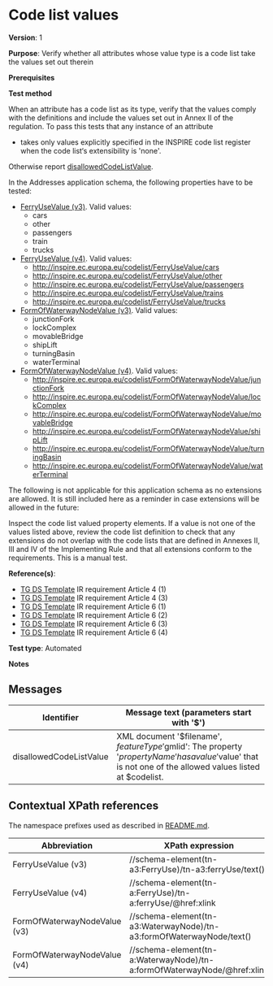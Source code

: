 # Code list values

**Version**: 1

**Purpose**: Verify whether all attributes whose value type is a code list take the values set out therein

**Prerequisites**

**Test method**

When an attribute has a code list as its type, verify that the values comply with the definitions and include the values set out in Annex II of the regulation. To pass this tests that any instance of an attribute

* takes only values explicitly specified in the INSPIRE code list register when the code list‘s extensibility is 'none'.

Otherwise report [disallowedCodeListValue](#disallowedCodeListValue).

In the Addresses application schema, the following properties have to be tested:
* [FerryUseValue (v3)](#FerryUseValue3). Valid values:
  * cars
  * other
  * passengers
  * train
  * trucks
* [FerryUseValue (v4)](#FerryUseValue4). Valid values:
  * http://inspire.ec.europa.eu/codelist/FerryUseValue/cars
  * http://inspire.ec.europa.eu/codelist/FerryUseValue/other
  * http://inspire.ec.europa.eu/codelist/FerryUseValue/passengers
  * http://inspire.ec.europa.eu/codelist/FerryUseValue/trains
  * http://inspire.ec.europa.eu/codelist/FerryUseValue/trucks
* [FormOfWaterwayNodeValue (v3)](#FormOfWaterwayNodeValue3). Valid values:
  * junctionFork
  * lockComplex
  * movableBridge
  * shipLift
  * turningBasin
  * waterTerminal
* [FormOfWaterwayNodeValue (v4)](#FormOfWaterwayNodeValue4). Valid values:
  * http://inspire.ec.europa.eu/codelist/FormOfWaterwayNodeValue/junctionFork
  * http://inspire.ec.europa.eu/codelist/FormOfWaterwayNodeValue/lockComplex
  * http://inspire.ec.europa.eu/codelist/FormOfWaterwayNodeValue/movableBridge
  * http://inspire.ec.europa.eu/codelist/FormOfWaterwayNodeValue/shipLift
  * http://inspire.ec.europa.eu/codelist/FormOfWaterwayNodeValue/turningBasin
  * http://inspire.ec.europa.eu/codelist/FormOfWaterwayNodeValue/waterTerminal


The following is not applicable for this application schema as no extensions are allowed. It is still included here as a reminder in case extensions will be allowed in the future:

Inspect the code list valued property elements. If a value is not one of the values listed above, review the code list definition to check that any extensions do not overlap with the code lists that are defined in Annexes II, III and IV of the Implementing Rule and that all extensions conform to the requirements. This is a manual test.
  
**Reference(s)**: 

* [TG DS Template](http://inspire.ec.europa.eu/id/ats/data-tn/3.2/tn-w-as/README#ref_TG_DS_tmpl) IR requirement Article 4 (1)
* [TG DS Template](http://inspire.ec.europa.eu/id/ats/data-tn/3.2/tn-w-as/README#ref_TG_DS_tmpl) IR requirement Article 4 (3)
* [TG DS Template](http://inspire.ec.europa.eu/id/ats/data-tn/3.2/tn-w-as/README#ref_TG_DS_tmpl) IR requirement Article 6 (1)
* [TG DS Template](http://inspire.ec.europa.eu/id/ats/data-tn/3.2/tn-w-as/README#ref_TG_DS_tmpl) IR requirement Article 6 (2)
* [TG DS Template](http://inspire.ec.europa.eu/id/ats/data-tn/3.2/tn-w-as/README#ref_TG_DS_tmpl) IR requirement Article 6 (3)
* [TG DS Template](http://inspire.ec.europa.eu/id/ats/data-tn/3.2/tn-w-as/README#ref_TG_DS_tmpl) IR requirement Article 6 (4)

**Test type**: Automated

**Notes**

## Messages

Identifier  |  Message text (parameters start with '$')
---------------------------------------------------------- | -------------------------------------------------------------------------
disallowedCodeListValue <a name="disallowedCodeListValue"/>  |  XML document '$filename', $featureType '$gmlid': The property '$propertyName' has a value '$value' that is not one of the allowed values listed at $codelist. 

## Contextual XPath references

The namespace prefixes used as described in [README.md](http://inspire.ec.europa.eu/id/ats/data-tn/3.2/tn-w-as/README#namespaces).

Abbreviation                                               |  XPath expression
---------------------------------------------------------- | -------------------------------------------------------------------------
FerryUseValue (v3) <a name="FerryUseValue3"></a>                      | //schema-element(tn-a3:FerryUse)/tn-a3:ferryUse/text()
FerryUseValue (v4) <a name="FerryUseValue4"></a>                      | //schema-element(tn-a:FerryUse)/tn-a:ferryUse/@href:xlink
FormOfWaterwayNodeValue (v3) <a name="FormOfWaterwayNodeValue3"></a>  | //schema-element(tn-a3:WaterwayNode)/tn-a3:formOfWaterwayNode/text()
FormOfWaterwayNodeValue (v4) <a name="FormOfWaterwayNodeValue4"></a>  | //schema-element(tn-a:WaterwayNode)/tn-a:formOfWaterwayNode/@href:xlink